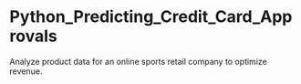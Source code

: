 # Python_Predicting_Credit_Card_Approvals
Analyze product data for an online sports retail company to optimize revenue.
